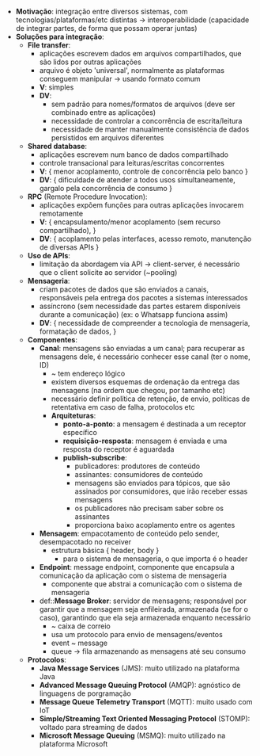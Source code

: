* **Motivação**: integração entre diversos sistemas, com tecnologias/plataformas/etc distintas -> interoperabilidade (capacidade de integrar partes, de forma que possam operar juntas)
* **Soluções para integração**:
	* **File transfer**:
		* aplicações escrevem dados em arquivos compartilhados, que são lidos por outras aplicações
		* arquivo é objeto 'universal', normalmente as plataformas conseguem manipular -> usando formato comum
		* **V**: simples
		* **DV**:
			* sem padrão para nomes/formatos de arquivos (deve ser combinado entre as aplicações)
			* necessidade de controlar a concorrência de escrita/leitura
			* necessidade de manter manualmente consistência de dados persistidos em arquivos diferentes
	* **Shared database**:
		* aplicações escrevem num banco de dados compartilhado
		* controle transacional para leituras/escritas concorrentes
		* **V**: { menor acoplamento, controle de concorrência pelo banco }
		* **DV**: { dificuldade de atender a todos usos simultaneamente, gargalo pela concorrência de consumo }
	* **RPC** (Remote Procedure Invocation):
		* aplicações expõem funções para outras aplicações invocarem remotamente
		* **V**: { encapsulamento/menor acoplamento (sem recurso compartilhado), }
		* **DV**: { acoplamento pelas interfaces, acesso remoto, manutenção de diversas APIs }
	* **Uso de APIs**:
		* limitação da abordagem via API -> client-server, é necessário que o client solicite ao servidor (~pooling)
	* **Mensageria**:
		* criam pacotes de dados que são enviados a canais, responsáveis pela entrega dos pacotes a sistemas interessados
		* assíncrono (sem necessidade das partes estarem disponíveis durante a comunicação) (ex: o Whatsapp funciona assim)
		* **DV**: { necessidade de compreender a tecnologia de mensageria, formatação de dados, }
	* **Componentes**:
		* **Canal**: mensagens são enviadas a um canal; para recuperar as mensagens dele, é necessário conhecer esse canal (ter o nome, ID)
			* ~ tem endereço lógico
			* existem diversos esquemas de ordenação da entrega das mensagens (na ordem que chegou, por tamanho etc)
			* necessário definir política de retenção, de envio, políticas de retentativa em caso de falha, protocolos etc
			* **Arquiteturas**:
				* **ponto-a-ponto**: a mensagem é destinada a um receptor específico
				* **requisição-resposta**: mensagem é enviada e uma resposta do receptor é aguardada
				* **publish-subscribe**:
					* publicadores: produtores de conteúdo
					* assinantes: consumidores de conteúdo
					* mensagens são enviados para tópicos, que são assinados por consumidores, que irão receber essas mensagens
					* os publicadores não precisam saber sobre os assinantes
					* proporciona baixo acoplamento entre os agentes
		* **Mensagem**: empacotamento de conteúdo pelo sender, desempacotado no receiver
			* estrutura básica { header, body }
				* para o sistema de mensageria, o que importa é o header
		* **Endpoint**: message endpoint, componente que encapsula a comunicação da aplicação com o sistema de mensageria
			* componente que abstrai a comunicação com o sistema de mensageria
		* def::**Message Broker**: servidor de mensagens; responsável por garantir que a mensagem seja enfileirada, armazenada (se for o caso), garantindo que ela seja armazenada enquanto necessário
			* ~ caixa de correio
			* usa um protocolo para envio de mensagens/eventos
			* event ~ message
			* queue -> fila armazenando as mensagens até seu consumo
	* **Protocolos**:
		* **Java Message Services** (JMS): muito utilizado na plataforma Java
		* **Advanced Message Queuing Protocol** (AMQP): agnóstico de linguagens de porgramação 
		* **Message Queue Telemetry Transport** (MQTT): muito usado com IoT
		* **Simple/Streaming Text Oriented Messaging Protocol** (STOMP): voltado para streaming de dados
		* **Microsoft Message Queuing** (MSMQ): muito utilizado na plataforma Microsoft